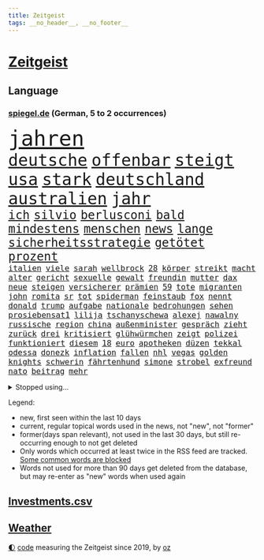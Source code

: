 ```yaml
---
title: Zeitgeist
tags: __no_header__, __no_footer__
---
```


# [Zeitgeist](https://oliz.io/zeitgeist/)

## Language

<h3><a href="https://www.spiegel.de" target="_blank">spiegel.de</a> (German, 5 to 2 occurrences)</h3>
<p style="font-family:monospace">
<span style="font-size:32pt"><a href="news_links.html#jahren" class="current">jahren</a></span>
<br>
<span style="font-size:25pt"><a href="news_links.html#deutsche" class="current">deutsche</a></span>
<span style="font-size:25pt"><a href="news_links.html#offenbar" class="current">offenbar</a></span>
<span style="font-size:25pt"><a href="news_links.html#steigt" class="current">steigt</a></span>
<span style="font-size:25pt"><a href="news_links.html#usa" class="current">usa</a></span>
<span style="font-size:25pt"><a href="news_links.html#stark" class="current">stark</a></span>
<span style="font-size:25pt"><a href="news_links.html#deutschland" class="current">deutschland</a></span>
<span style="font-size:25pt"><a href="news_links.html#australien" class="current">australien</a></span>
<span style="font-size:25pt"><a href="news_links.html#jahr" class="current">jahr</a></span>
<br>
<span style="font-size:18pt"><a href="news_links.html#ich" class="current">ich</a></span>
<span style="font-size:18pt"><a href="news_links.html#silvio" class="current">silvio</a></span>
<span style="font-size:18pt"><a href="news_links.html#berlusconi" class="current">berlusconi</a></span>
<span style="font-size:18pt"><a href="news_links.html#bald" class="current">bald</a></span>
<span style="font-size:18pt"><a href="news_links.html#mindestens" class="current">mindestens</a></span>
<span style="font-size:18pt"><a href="news_links.html#menschen" class="current">menschen</a></span>
<span style="font-size:18pt"><a href="news_links.html#news" class="current">news</a></span>
<span style="font-size:18pt"><a href="news_links.html#lange" class="current">lange</a></span>
<span style="font-size:18pt"><a href="news_links.html#sicherheitsstrategie" class="new">sicherheitsstrategie</a></span>
<span style="font-size:18pt"><a href="news_links.html#getötet" class="current">getötet</a></span>
<span style="font-size:18pt"><a href="news_links.html#prozent" class="current">prozent</a></span>
<br>
<span style="font-size:12pt"><a href="news_links.html#italien" class="current">italien</a></span>
<span style="font-size:12pt"><a href="news_links.html#viele" class="current">viele</a></span>
<span style="font-size:12pt"><a href="news_links.html#sarah" class="current">sarah</a></span>
<span style="font-size:12pt"><a href="news_links.html#wellbrock" class="new">wellbrock</a></span>
<span style="font-size:12pt"><a href="news_links.html#28" class="current">28</a></span>
<span style="font-size:12pt"><a href="news_links.html#körper" class="current">körper</a></span>
<span style="font-size:12pt"><a href="news_links.html#streikt" class="current">streikt</a></span>
<span style="font-size:12pt"><a href="news_links.html#macht" class="current">macht</a></span>
<span style="font-size:12pt"><a href="news_links.html#alter" class="current">alter</a></span>
<span style="font-size:12pt"><a href="news_links.html#gericht" class="current">gericht</a></span>
<span style="font-size:12pt"><a href="news_links.html#sexuelle" class="current">sexuelle</a></span>
<span style="font-size:12pt"><a href="news_links.html#gewalt" class="current">gewalt</a></span>
<span style="font-size:12pt"><a href="news_links.html#freundin" class="current">freundin</a></span>
<span style="font-size:12pt"><a href="news_links.html#mutter" class="current">mutter</a></span>
<span style="font-size:12pt"><a href="news_links.html#dax" class="current">dax</a></span>
<span style="font-size:12pt"><a href="news_links.html#neue" class="current">neue</a></span>
<span style="font-size:12pt"><a href="news_links.html#steigen" class="current">steigen</a></span>
<span style="font-size:12pt"><a href="news_links.html#versicherer" class="new">versicherer</a></span>
<span style="font-size:12pt"><a href="news_links.html#prämien" class="current">prämien</a></span>
<span style="font-size:12pt"><a href="news_links.html#59" class="new">59</a></span>
<span style="font-size:12pt"><a href="news_links.html#tote" class="current">tote</a></span>
<span style="font-size:12pt"><a href="news_links.html#migranten" class="current">migranten</a></span>
<span style="font-size:12pt"><a href="news_links.html#john" class="current">john</a></span>
<span style="font-size:12pt"><a href="news_links.html#romita" class="new">romita</a></span>
<span style="font-size:12pt"><a href="news_links.html#sr" class="new">sr</a></span>
<span style="font-size:12pt"><a href="news_links.html#tot" class="current">tot</a></span>
<span style="font-size:12pt"><a href="news_links.html#spiderman" class="current">spiderman</a></span>
<span style="font-size:12pt"><a href="news_links.html#feinstaub" class="current">feinstaub</a></span>
<span style="font-size:12pt"><a href="news_links.html#fox" class="current">fox</a></span>
<span style="font-size:12pt"><a href="news_links.html#nennt" class="current">nennt</a></span>
<span style="font-size:12pt"><a href="news_links.html#donald" class="current">donald</a></span>
<span style="font-size:12pt"><a href="news_links.html#trump" class="current">trump</a></span>
<span style="font-size:12pt"><a href="news_links.html#aufgabe" class="current">aufgabe</a></span>
<span style="font-size:12pt"><a href="news_links.html#nationale" class="current">nationale</a></span>
<span style="font-size:12pt"><a href="news_links.html#bedrohungen" class="current">bedrohungen</a></span>
<span style="font-size:12pt"><a href="news_links.html#sehen" class="current">sehen</a></span>
<span style="font-size:12pt"><a href="news_links.html#prosiebensat1" class="current">prosiebensat1</a></span>
<span style="font-size:12pt"><a href="news_links.html#lilija" class="new">lilija</a></span>
<span style="font-size:12pt"><a href="news_links.html#tschanyschewa" class="new">tschanyschewa</a></span>
<span style="font-size:12pt"><a href="news_links.html#alexej" class="current">alexej</a></span>
<span style="font-size:12pt"><a href="news_links.html#nawalny" class="current">nawalny</a></span>
<span style="font-size:12pt"><a href="news_links.html#russische" class="current">russische</a></span>
<span style="font-size:12pt"><a href="news_links.html#region" class="current">region</a></span>
<span style="font-size:12pt"><a href="news_links.html#china" class="current">china</a></span>
<span style="font-size:12pt"><a href="news_links.html#außenminister" class="current">außenminister</a></span>
<span style="font-size:12pt"><a href="news_links.html#gespräch" class="current">gespräch</a></span>
<span style="font-size:12pt"><a href="news_links.html#zieht" class="current">zieht</a></span>
<span style="font-size:12pt"><a href="news_links.html#zurück" class="current">zurück</a></span>
<span style="font-size:12pt"><a href="news_links.html#drei" class="current">drei</a></span>
<span style="font-size:12pt"><a href="news_links.html#kritisiert" class="current">kritisiert</a></span>
<span style="font-size:12pt"><a href="news_links.html#glühwürmchen" class="new">glühwürmchen</a></span>
<span style="font-size:12pt"><a href="news_links.html#zeigt" class="current">zeigt</a></span>
<span style="font-size:12pt"><a href="news_links.html#polizei" class="current">polizei</a></span>
<span style="font-size:12pt"><a href="news_links.html#funktioniert" class="current">funktioniert</a></span>
<span style="font-size:12pt"><a href="news_links.html#diesem" class="current">diesem</a></span>
<span style="font-size:12pt"><a href="news_links.html#18" class="current">18</a></span>
<span style="font-size:12pt"><a href="news_links.html#euro" class="current">euro</a></span>
<span style="font-size:12pt"><a href="news_links.html#apotheken" class="current">apotheken</a></span>
<span style="font-size:12pt"><a href="news_links.html#düzen" class="new">düzen</a></span>
<span style="font-size:12pt"><a href="news_links.html#tekkal" class="new">tekkal</a></span>
<span style="font-size:12pt"><a href="news_links.html#odessa" class="current">odessa</a></span>
<span style="font-size:12pt"><a href="news_links.html#donezk" class="current">donezk</a></span>
<span style="font-size:12pt"><a href="news_links.html#inflation" class="current">inflation</a></span>
<span style="font-size:12pt"><a href="news_links.html#fallen" class="current">fallen</a></span>
<span style="font-size:12pt"><a href="news_links.html#nhl" class="current">nhl</a></span>
<span style="font-size:12pt"><a href="news_links.html#vegas" class="current">vegas</a></span>
<span style="font-size:12pt"><a href="news_links.html#golden" class="current">golden</a></span>
<span style="font-size:12pt"><a href="news_links.html#knights" class="new">knights</a></span>
<span style="font-size:12pt"><a href="news_links.html#schwerin" class="new">schwerin</a></span>
<span style="font-size:12pt"><a href="news_links.html#fährtenhund" class="new">fährtenhund</a></span>
<span style="font-size:12pt"><a href="news_links.html#simone" class="current">simone</a></span>
<span style="font-size:12pt"><a href="news_links.html#strobel" class="new">strobel</a></span>
<span style="font-size:12pt"><a href="news_links.html#exfreund" class="new">exfreund</a></span>
<span style="font-size:12pt"><a href="news_links.html#nato" class="current">nato</a></span>
<span style="font-size:12pt"><a href="news_links.html#beitrag" class="current">beitrag</a></span>
<span style="font-size:12pt"><a href="news_links.html#mehr" class="current">mehr</a></span>
</p>
<details>
<summary>Stopped using...</summary>
<p class="former" style="font-size:12pt">
schrieb(966) bundesland(965) ausgesprochen(964) empörung(964) regel(964) arbeitete(963) bedeuten(962) beispielen(962) co₂(962) geduld(962) geliefert(962) kolumnist(962) kraftvoll(962) positionen(962) bemüht(961) fdpchef(961) hinweisen(961) klimawandels(961) verluste(961) aussage(960) gewissen(960) hervor(960) magdeburg(960) radikal(960) öffnen(960) favoriten(959) innenministerium(959) persönlich(959) rheinlandpfalz(959) ton(959) verweigert(959) welle(959) argumente(958) bekanntesten(958) fühlen(958) kollaps(958) löhne(958) meldete(958) super(958) weltkrieg(958) entwurf(957) hinaus(957) kämpfer(957) schwangerschaft(957) tötete(957) versprach(957) weiße(957) ausländische(956) beschimpft(956) drosten(956) lastwagen(956) nahen(956) viktor(956) werke(956) zählen(956) 10000(955) eindruck(955) fragt(955) gewinner(955) kanzleramt(955) kurzem(955) oberste(955) südafrika(955) verkauf(955) verschiebt(955) versprochen(955) dominiert(954) gefährlicher(954) kontrolliert(954) tschechien(954) lügen(953) restaurant(953) standort(953) begründung(952) fahrrad(952) großbritanniens(952) kiel(952) schüssen(952) vorliegt(952) engagement(951) frachter(951) höchste(951) jüngste(951) nominiert(951) störung(950) bestimmten(949) verbessert(948) mitteln(947) mode(947) problemen(947) tür(947) meist(946) lkw(945) zugelassen(944) echten(943) konsum(943) milliarde(942) aufarbeitung(941) nachgewiesen(941) gesamten(940) ereignisse(939) em(938) kooperation(938) apps(936) ausrüstung(936) dran(935) umgeht(935) vorgänger(935) rollt(934) rang(933) bürgerinnen(931) journalist(929) schneider(929) unzufrieden(928) niedrig(927) schaut(927) koalitionspartner(926) ämter(926) foto(915) 91(914) normalerweise(914) verpasste(913) überfall(910) rakete(905) bbc(904) flog(900) schadensersatz(900) last(895) einfache(888) umbau(865) berichtete(863) trinken(839) belästigung(826) konservative(801) verantwortliche(796) erschoss(789) blut(783) umständen(759) stundenlang(711) arte(704) rereportage(704) lebensmitteln(701) 72(685) flut(667) gremium(667) gesund(658) amoklauf(656) komitee(654) umkämpften(654) highlights(650) anhängern(643) schlafen(633) wirtschaftskrise(632) hoffenheim(631) kritischen(625) staatspräsident(620) tiger(616) gesetzentwurf(612) royals(612) anton(607) games(607) abtreibung(605) vorteil(605) harren(603) söders(603) bekräftigt(601) schulden(600) ice(598) grünenpolitiker(597) hofreiter(592) bettina(586) bahnen(585) empfehlen(584) betrunken(583) gewachsen(576) größtem(574) lieferungen(573) härte(572) radikaler(568) gletscher(561) ostukraine(560) kürzer(555) wahr(555) coaching(553) gewaltsamen(547) stephen(546) akw(544) einziger(541) auseinandersetzungen(540) beschossen(539) schütze(535) schloss(532) oligarchen(526) kriegs(523) fördern(519) getreten(514) bat(509) lemke(504) steffi(504) soldat(503) australier(501) stuhl(500) schwieriger(499) wild(499) überwachung(498) einfachen(493) buckinghampalast(479) herausgefunden(478) afrikanischen(476) melnyk(475) seoul(473) tempolimit(473) transparenz(471) ordnet(469) vögel(464) abseits(463) 98(462) betrugs(460) absagen(453) brandenburger(443) sanktioniert(439) eingetroffen(438) empfang(437) nukleare(437) töchter(435) monarchie(433) söhne(432) saporischschja(430) dilemma(428) klassenzimmer(427) lindners(427) breiten(425) prominenter(421) koch(420) lohn(418) braunschweig(416) fair(414) ten(414) zuflucht(412) auslösen(410) erlauben(408) ertrinken(407) spannung(407) schwarzes(403) großmutter(396) filialen(391) halt(383) discounter(377) bedingung(376) carlo(372) lösungen(369) cannabis(368) 8(365) chefs(364) lidl(363) sportlich(363) zeremonie(362) 110(361) kaiserslautern(361) schwächen(359) steuerzahler(359) kaffee(355) sexuell(355) verhaftung(353) geschäftsmodell(349) einsätze(346) künstlichen(346) ukrainerusslandkrieg(346) knapper(345) andrew(344) camilla(342) massenproteste(341) mitgeteilt(339) valley(339) nahrung(337) neustart(337) standards(337) fehlten(336) mob(334) persönlicher(333) verbraucherzentrale(332) zuwanderung(332) krebserkrankung(331) sehe(327) 27jährige(326) fragwürdig(325) islamische(325) uneins(324) verspottet(324) dramatische(323) solches(318) verleihung(318) erlegen(317) schwede(314) verstanden(314) musikerin(312) träume(311) fasst(310) repressionen(310) zurückhaltung(310) starkwatzinger(309) ähnlichen(308) angespannt(306) heimischen(306) umweltschützer(305) ältesten(304) tode(302) scheiterten(301) subventionen(301) technisch(299) unterkunft(299) virginia(298) gründet(297) psychischen(296) wütet(295) diana(292) aufstand(291) twitteraccount(289) vogelgrippe(287) raten(285) shitstorm(285) 25000(284) oleksij(284) marvin(281) tobias(280) gründete(279) fußballprofis(277) harmlos(277) träumt(277) atomkraftwerk(275) rutschen(272) schmuck(272) wenigstens(272) schwachstellen(271) erforderlich(266) vergisst(265) umweltfreundlich(264) entstehen(262) kurznachrichtendienst(262) strafrechtliche(259) durant(255) bauart(254) gewaltsam(254) listen(254) feierten(253) roboter(253) makejew(250) rose(248) raumfahrt(247) fliegt(246) arroganz(243) staatsmedien(243) halbzeit(242) scheinbar(242) hauptdarstellerin(241) kurzen(241) illegales(240) fußballfans(239) krone(239) spiels(239) windsor(239) vergnügen(238) königshaus(237) kurswechsel(235) phoenix(235) silva(235) direktor(233) geschenke(233) handball(233) elektronische(232) wählt(232) eineinhalb(231) sportdirektor(231) verfängt(231) ukrainefeldzug(230) angewiesen(224) kocht(224) schmeckt(224) bahnmitarbeiter(223) menschenrechtsaktivisten(223) auszeichnung(222) zielt(222) abbruch(220) bonbons(218) falschinformationen(218) verankert(218) entladen(217) abgewählt(215) missionen(214) einheimische(210) nachrichtenagentur(209) abgesetzt(208) beworfen(207) geschmack(205) misstrauen(203) designierte(202) großereignis(202) flugabwehr(201) flüchtlingsheim(201) del(199) diversität(199) antreibt(198) aufsehenerregenden(198) ausreise(198) böhmermann(195) interessieren(195) palmer(195) brisantes(194) zigaretten(194) antibiotika(193) one(192) chinareise(191) grundgesetz(191) diplomatie(187) sms(187) antisemitischen(185) unerlaubt(185) migrationspolitik(183) sieges(182) sound(182) chefposten(181) serbische(180) vollsperrung(180) bosch(179) pop(179) iwf(178) i̇mamoğlu(178) rivalität(178) abgründe(177) angriffskrieges(177) gegensatz(177) steigern(177) youtuber(177) dallas(176) mediathek(176) segler(175) bildchefredakteur(174) lauter(174) siebte(172) muster(171) buenos(170) interviews(170) nutzerinnen(170) unangenehm(170) aufpassen(169) studio(169) getränke(168) wein(168) größeren(166) produkten(166) gestalten(165) korruptionsermittlungen(165) kurzzeitig(165) wahlrecht(165) lehnten(164) wunderbare(164) befindlichkeiten(163) entsprechendes(163) sinnbild(163) geraubt(162) frühjahrsoffensive(160) schieflage(160) ubahn(160) absolut(159) frauenproblem(159) professionell(159) lahmlegen(157) luftraum(157) militärbasis(157) pakistans(157) tvserie(157) zuschläge(157) chefredakteur(156) erwähnt(156) fußgänger(156) freunden(155) nina(155) 16jährige(154) eröffnen(154) haushalts(153) suv(153) 2028(152) datenschützer(152) verlässlichen(152) ähnlicher(152) 26jähriger(151) preisbremsen(151) importe(150) informieren(150) einkaufszentrum(149) lizenz(149) reisebus(149) säuglinge(149) gängige(147) abschwächen(146) beeindruckt(146) beliebter(146) entnommen(146) friedensverhandlungen(146) lockt(146) manfred(146) weber(146) attentäter(145) gleichem(145) kundschaft(145) ussängerin(145) gigantische(144) gerückt(143) käse(143) transparent(143) verspannungen(143) aussieht(142) denkbar(142) krebstherapie(142) naher(142) verzehr(142) csupolitiker(141) gittern(141) sprengsatz(141) aires(140) nichtstun(140) bußgeld(139) genehmigungen(139) gerüstet(139) schätzungsweise(139) christdemokraten(138) flasche(138) lüdenscheid(138) privat(138) wucht(137) abläuft(136) staatsgebiet(136) googles(135) neutral(135) amüsant(134) grundnahrungsmittel(134) herstellers(134) straßenbahn(134) hochhaus(133) männlichen(133) geheimnisse(132) memphis(132) unbezahlbar(132) prognosen(131) autobahnbrücke(130) freier(129) gelaunt(129) parlamentarischen(129) parteifreund(129) aufwind(127) gastauftritt(127) aufträgen(126) erhalt(126) regierte(126) bad(125) rückgrat(125) autofahren(124) gesichtet(124) marode(124) linda(123) palästinensern(123) umweltministerin(123) unterirdische(123) 33jährige(122) 34jährige(122) flensburg(122) griffen(122) sportwagen(122) charlotte(121) krebsmedikamente(121) anja(120) büßen(120) fatalen(120) automarkt(119) floh(119) titelrennen(119) weimar(119) a3(118) entsprechende(118) vorwerfen(118) übers(118) liebt(117) stetig(117) süchtig(117) busch(116) grundsteuer(116) jene(116) renten(116) landesweite(115) unbekannt(115) bundesligisten(114) derby(114) gewünscht(114) solange(114) state(114) sticht(114) flüchtlingspolitik(113) kassierte(113) deutschkolumne(112) filmen(112) lauf(112) läufer(112) erinnerungslücken(111) verhandelte(111) versteht(111) boote(110) fernseher(110) gedient(110) geldtransporter(110) spiegelredakteurin(110) unfallzahlen(110) eskalierte(109) spezies(109) verfügbar(109) antonio(108) dragshows(108) marin(108) stieß(108) aktive(107) befragten(107) helsinki(107) militäreinsatz(107) bundesbildungsministerin(106) sommerspiele(106) wessen(106) deklassiert(105) monden(105) pflegen(105) abzocke(104) ambitionen(104) marius(104) rücksicht(104) hinzugefügt(103) skulptur(103) sturmgewehren(103) gültige(102) erneuerbaren(101) eukommissionspräsidentin(101) packt(101) arts(100) copa(100) panik(100) abstiegskampf(99) felipe(99) spielerinnen(99) tschechische(99) ungelöst(99) dissens(98) fußstapfen(98) h5n1(98) tanzverbot(98) beansprucht(97) ferne(97) gekrönt(97) magen(97) neapel(97) herrmanns(96) italienisches(96) parteiaustritt(96) präsidentschaft(96) reschke(96) wagnersöldnern(96) dramatischer(95) sogenannter(94) taktische(94) 51(93) abgeraten(92) joggen(92) registrieren(92) trier(92) verschwörungstheorien(92) bürogebäude(91) darmstadt(91) gladbach(91) koalitionen(91) kürt(91) spiegelcartoonisten(91) stärkt(91) ausrichtung(90) bewertung(90) hausbrand(90) kommentatoren(90) parade(90) philippe(90) warriors(90) organe(89) weiblichen(89) eigner(88) spendieren(88) sprachtests(88) sprünge(88) tattoo(88) fahrern(87) geredet(87) heutzutage(87) krawall(87) pianist(87) rezension(87) sicherheitslage(87) stasi(87) zuschüsse(87) abschiebung(86) blasphemie(86) klubführung(86) lieferte(86) music(86) teufel(86) wertvollste(86) akzeptiert(85) crews(85) entweder(85) suns(85) erhärtet(84) good(84) höhle(84) kontinente(84) müde(84) sed(84) tui(84) wachsender(84) zustehen(84) zylindrische(84) argumentation(83) backen(83) beigetragen(83) bußgelder(83) eskortiert(83) genervt(83) jessica(83) neuhaus(83) ökonomin(83) can(82) disziplin(82) gehege(82) haushaltsstreit(82) popsuperstar(82) schulklasse(82) sexuelles(82) territorium(82) wang(82) yi(82) autoindustrie(81) giftige(81) jusochefin(81) meeresspiegel(81) rekonstruieren(81) rosenthal(81) ruiniert(81) spitzenkandidat(81) südostasien(81) überforderung(81) anarchie(80) aufgestaut(80) neidisch(80) planungssicherheit(80) schlappe(80) stehe(80) zugesagte(80) bundespräsidenten(79) gropp(79) höhepunkt(79) lemon(79) mehrfacher(79) praktikantin(79) reint(79) rückzugsort(79) verwüstet(79) wirbelstürme(79) zubereitung(79) aufstellung(78) erhaltenen(78) glitter(78) jüngster(78) kurznachrichten(78) randalierer(78) rührt(78) ebbe(77) erwecken(77) henrik(77) stammende(77) söldnerchef(77) wurf(77) 13000(76) bülter(76) gegnerischen(76) handelte(76) herbe(76) konstruktive(76) nützlich(76) sicherheitsberater(76) tragischen(76) wassermangel(76) army(75) beitragszahler(75) bestände(75) dominieren(75) gabel(75) hightech(75) hildesheim(75) itunternehmer(75) kassen(75) klopps(75) regisseure(75) stach(75) zuzulassen(75) ausgelobt(74) eilig(74) kantinen(74) karsten(74) kiffen(74) kommendem(74) legalisiert(74) mensen(74) schanelec(74) einbauen(73) energiepreisbremsen(73) laune(73) psychotherapeutin(73) ssc(73) verwandt(73) franca(72) geldquellen(72) obrador(72) regelt(72) slowenien(72) zocken(72) 2012(71) katarina(71) lord(71) lost(71) nablus(71) sterbehilfe(71) grizzlies(70) militärparade(70) morant(70) nationaler(70) planungen(70) rauer(70) suspendieren(70) frankie(69) impfen(69) klicks(69) missbrauchsfälle(69) naiv(69) platzhirsche(69) stahlen(69) steuerpflichtige(69) talkshows(69) alison(68) brooks(68) rahmede(68) spannenden(68) spdzentrale(68) take(68) waffenmesse(68) beitragszahlern(67) eidgenossen(67) handelsketten(67) patientenakte(67) unprofessionell(67) heizungspläne(66) industrien(66) sheeran(66) slowakei(66) torte(66) transformation(66) vermissen(66) örtliche(66) date(65) elterngeld(65) it(65) tatwaffe(65) usbundesgericht(65) ältester(65) allzu(64) altkanzler(64) erkrankungen(64) ostafrikanischen(64) abkühlung(63) damaliger(63) operationen(63) qin(63) segeljacht(63) tariflöhne(63) therapeuten(63) verkehrsunternehmen(63) 81jähriger(62) raumfahrtagentur(62) getränk(61) hitlers(61) kundgebungen(61) militanten(61) attraktive(60) missbrauchstaten(60) einschlagen(59) genaue(59) helga(59) orchestra(59) sondersteuer(59) spdkanzler(59) eilverfahren(58) ergibt(58) hehre(58) messengerdienst(58) nora(58) russe(58) rückerstattungen(58) sackte(58) sportstudio(58) topstars(58) apotheke(57) begräbt(57) gründung(57) kartenspiele(57) musikalisch(57) panzerhaubitzen(57) aufteilung(56) bahnreisende(56) bestechlichkeit(56) dauerhafte(56) endometriose(56) gastronomie(56) gerast(56) gesundheitswesen(56) hitzerekord(56) kw(56) ministerpräsidentenkonferenz(56) muttertag(56) tadschikistan(56) trauen(56) unerwünscht(56) unomenschenrechtsrat(56) westeuropa(56) zeichnete(56) bundeskriminalamt(55) gedrosselt(55) joint(55) kampfjet(55) nasenspray(55) verblüffender(55) wehrmacht(55) einbau(54) kommandeur(54) prekär(54) schnellere(54) siedlungen(54) zeitreise(54) derzeitige(53) empfänger(53) flüchtlingshilfe(53) personalentscheidung(53) portal(53) provisorischen(53) urban(53) verschlingt(53) fitnessstudio(52) mesut(52) özil(52) einspruch(51) gespannt(51) mercedesbenz(51) vergütungen(51) gelungenes(50) greenwashing(50) hyperschallwaffen(50) luna(50) basteln(49) deutliches(49) infizieren(49) jake(49) nominierung(49) prosieben(49) ultrarechten(49) bundeseigene(48) bädern(48) oberverwaltungsgericht(48) raumschiff(48) vorzüge(48) belarussen(47) ecuadors(47) lebensmittelpreise(47) megawarnstreik(47) militärstützpunkt(47) vermeintlich(47) verpennt(47) vorausgesetzt(47) ranch(46) theorie(46) 57jähriger(45) begeisterung(45) boykottiert(45) riskieren(45) wettkämpfen(45) klimazielen(44) festlegen(43) thron(43) verwüstungen(43) atomunfall(42) empfinden(42) gemälde(42) jacob(42) kohls(42) oberbayern(42) türkeiwahlen(42) usjustizministerium(42) betonte(41) diagnostiziert(41) lohnerhöhung(41) schade(41) webber(41) filmte(40) känguru(40) militärblogger(40) währungsfonds(40) beschworen(39) entlarvt(39) feiertage(39) fußballmanager(39) royalen(39) schillernden(39) trümmerfeld(39) verhandlungsrunden(39) verlesen(39) gewagten(38) kentucky(38) luftalarm(38) schottischen(38) trumpf(38) vornehmen(38) 45jährigen(37) astronomen(37) eier(37) feierlichkeiten(37) legale(37) misere(37) staatsbürger(37) grabstein(36) monarch(36) nebenkläger(36) prekären(36) sprengstoff(36) exkanzler(35) fm4(35) liberaler(35) magie(35) olli(35) punktete(35) schmelzen(35) weste(35) wette(35) anadolu(34) begrenzung(34) sanna(34) unumkehrbar(34) bundeskriminalamts(33) eufirmen(33) geopolitische(33) inzucht(33) nutzlos(33) schleusen(33) constantin(32) durften(32) flecken(32) harold(32) koalitionsvertrag(32) logo(32) onkel(32) autopsie(31) fühle(31) nationalist(31) pflegebranche(31) psychischer(31) ussender(31) entbunden(30) vorstadt(30) angibt(29) auferstehung(29) experiment(29) gefürchtet(29) homöopathie(29) militärfirma(29) tübingens(29) wahlkampfmanöver(29) einsturz(28) kuchen(28) berührt(27) biermarke(27) brett(27) bürgerschaft(27) endspurt(27) rammte(27) verwerfungen(27) zunge(27) 8000(26) blau(26) chicago(26) kasachstan(26) mothers(26) rettungshubschrauber(26) sang(26) usunternehmen(26) ’ndrangheta(26) curry(25) horror(25) kürzester(25) rahmedetalbrücke(25) vormals(25) vorstandsvorsitzende(25) bewahrt(24) dringende(24) läuferin(24) skandalbank(24) söldner(24) texanischen(24) uranus(24) amokläufe(23) anspruchsvoll(23) besetztes(23) firmenpleiten(23) insolvenzen(23) soziales(23) attraktion(22) eisenbahngewerkschaft(22) haustür(22) illustrierten(22) machtkämpfe(22) regalen(22) sprengmeister(22) wiederholten(22) ansage(21) bespitzeln(21) evenepoel(21) gedeckt(21) konzernführung(21) kämen(21) lebenstraum(21) mustafa(21) nazideutschland(21) remco(21) unberechenbar(21) uspolitiker(21) väter(21) xl(21) dreist(20) hoffnungslos(20) kairo(20) todesfällen(20) einfuhr(19) entzaubert(19) fußballmeisterschaft(19) spitzenkandidaten(19) südküste(19) begleitete(18) lobby(18) mach(18) miese(18) stromschlag(18) ausgang(17) berechnung(17) derartigen(17) witt(17) löwe(16) preisgeld(16) problematisch(16) regierungen(16) sekte(16) sektenführer(16) bahnunternehmen(15) bedient(15) berchtesgadener(15) delegierten(15) gegnern(15) geschrei(15) life(15) lobes(15) nachgesagt(15) omar(15) problemfall(15) trittbrettfahrer(15) verfangen(15) 53jährige(14) louis(14) nötigen(14) schief(14) endzeitsekte(13) gegenschlag(13) gehungert(13) pflastersteine(13) wärmepumpengeschäft(13) ausländer(12) back(12) evakuierte(12) flüchteten(12) gelyncht(12) investors(12) jahrhunderte(12) traurige(12) unterschätzt(12) abbey(11) adler(11) asylanträge(11) beraterin(11) diskutierten(11) ereignis(11) exbotschafter(11) innenpolitische(11) tvmoderator(11) westminster(11)
</p>
</details>
<p>Legend:
<ul>
<li><span class="new">new</span>, first seen within the last 10 days</li>
<li><span class="current">current</span>, regular topical words used in the news, not "new", not "former"</li>
<li><span class="former">former(days span relevant)</span>, not used in the last 30 days, but still re-occurring enough to not get deleted</li>
<li>Only words which occurred at least twice in the RSS feed are tracked. <a href="language/filters.py">Some common words are blocked</a></li>
<li>Words not used for more than 90 days get deleted from the database, but may re-enter as "new" words when used again</li>
</ul>
</p>

## [Investments](investments.html)[.csv](investments.csv)

## [Weather](weather.html)

<footer>
<a href="javascript:toggleTheme()" class="nav">🌓</a>
<a href="https://github.com/ooz/zeitgeist">code</a> measuring the Zeitgeist since 2019, by <a href="https://oliz.io">oz</a>
</footer>
